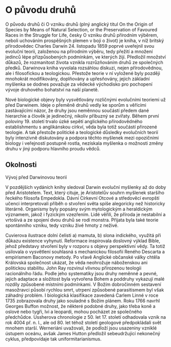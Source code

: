 # O původu druhů #

O původu druhů či O vzniku druhů (plný anglický titul On the Origin of Species 
by Means of Natural Selection, or the Preservation of Favoured Races in the 
Struggle for Life, česky O vzniku druhů přírodním výběrem, neboli uchováním 
prospěšných plemen v boji o život) je kniha, v níž britský přírodovědec 
Charles Darwin 24. listopadu 1859 poprvé uveřejnil svou evoluční teorii, 
založenou na přírodním výběru, tedy přežití a množení jedinců lépe 
přizpůsobených podmínkám, ve kterých žijí. Předložil množství důkazů, že 
rozmanitost života vznikla rozrůzňováním druhů ze společných předků. Darwinova 
kniha vyvolala rozsáhlou diskuzi, nejen přírodovědnou, ale i filosofickou a 
teologickou. Přestože teorie v ní vyložené byly později mnohokrát 
modifikovány, doplňovány a upřesňovány, jejich základní myšlenka se dodnes 
považuje za vědecké východisko pro pochopení vývoje druhového bohatství na 
naší planetě.

Nové biologické objevy byly vysvětlovány rozličnými evolučními teoriemi už 
před Darwinem. Ideje o přeměně druhů vedly ke sporům s věřícími zastávajícími 
názor, že druhy jsou neměnnou součástí předem dané hierarchie a člověk je 
jedinečný, nikoliv příbuzný se zvířaty. Během první poloviny 19. století 
trvalo úzké sepětí anglického přírodovědného establishmentu s anglikánskou 
církví, věda byla totiž součástí přirozené teologie. A tak přestože politické 
a teologické důsledky evolučních teorií byly intenzivně diskutovány a podpora 
těchto myšlenek mezi opozičními biology i veřejností postupně rostla, 
nezískala myšlenka o možnosti změny druhu v jiný podporu hlavního proudu vědců.

## Okolnosti ##

Vývoj před Darwinovou teorií

V pozdějších vydáních knihy sledoval Darwin evoluční myšlenky až do doby před 
Aristotelem. Text, který cituje, je Aristotelův souhrn myšlenek staršího 
řeckého filosofa Empedokla. Dávní Církevní Otcové a středověcí evropští učenci 
interpretovali příběh o stvoření světa spíše alegoricky než historicky 
literárně. Organismy byly popsány svým mytologickým a heraldickým významem, 
jakož i fyzickým vzezřením. Lidé věřili, že příroda je nestabilní a vrtošivá a 
ze spojení dvou druhů se rodí monstra. Přijata byla také teorie spontánního 
vzniku, tedy vzniku živé hmoty z neživé.

Cuvierova ilustrace dolní čelisti a) mamuta, b) slona indického, využitá při 
důkazu existence vyhynutí.
Reformace inspirovala doslovný výklad Bible, jehož představy stvoření byly v 
rozporu s objevy perspektivní vědy. Ta totiž usilovala o vysvětlení souhlasná 
s mechanickou filosofií Reného Descarta a empirismem Baconovy metody. Po vřavě 
Anglické občanské války chtěla Královská společnost ukázat, že věda neohrožuje 
náboženskou ani politickou stabilitu. John Ray rozvinul vlivnou přirozenou 
teologii racionálního řádu. Podle jeho systematiky jsou druhy neměnné a pevné, 
jejich adaptace a složitost byla vytvořena Bohem a poddruhy vykazují malé 
rozdíly způsobené místními podmínkami. V Božím dobročinném sestavení 
masožravci působí rychlou smrt, utrpení způsobené parasitismem byl však 
záhadný problém. I biologická klasifikace zavedená Carlem Linné v roce 1735 
zobrazovala druhy jako souladné s Božím plánem. Roku 1766 navrhl Georges 
Buffon možnost, že některé podobné druhy, jako třeba koně a oslové nebo tygři, 
lvi a leopardi, mohou pocházet ze společného předchůdce. Ussherova chronologie 
z 50. let 17. století odhadovala vznik na rok 4004 př. n. l., ale od 80. let 
téhož století geologové předpokládali svět mnohem starší. Werneriáni 
uvažovali, že podloží jsou usazeniny vzniklé ústupem oceánu, avšak James 
Hutton předložil sebeudržující nekonečný cyklus, předpovídaje tak 
uniformitarianismus.

